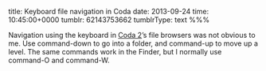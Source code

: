 title: Keyboard file navigation in Coda
date: 2013-09-24
time: 10:45:00+0000
tumblr: 62143753662
tumblrType: text
%%%

Navigation using the keyboard in [Coda 2](http://panic.com/coda/)’s file browsers was not obvious to me. Use command-down to go into a folder, and command-up to move up a level. The same commands work in the Finder, but I normally use command-O and command-W.
